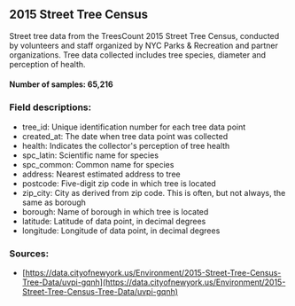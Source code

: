 ## 2015 Street Tree Census

Street tree data from the TreesCount 2015 Street Tree Census, conducted by volunteers and staff organized by NYC Parks & Recreation and partner organizations. Tree data collected includes tree species, diameter and perception of health.

#### Number of samples: 65,216

### Field descriptions:

- tree_id: Unique identification number for each tree data point
- created_at: The date when tree data point was collected
- health: Indicates the collector's perception of tree health
- spc_latin: Scientific name for species
- spc_common: Common name for species
- address: Nearest estimated address to tree
- postcode: Five-digit zip code in which tree is located
- zip_city: City as derived from zip code. This is often, but not always, the same as borough
- borough: Name of borough in which tree is located
- latitude: Latitude of data point, in decimal degrees
- longitude: Longitude of data point, in decimal degrees

### Sources:

- [https://data.cityofnewyork.us/Environment/2015-Street-Tree-Census-Tree-Data/uvpi-gqnh](https://data.cityofnewyork.us/Environment/2015-Street-Tree-Census-Tree-Data/uvpi-gqnh)
